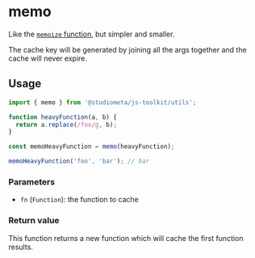 # memo

Like the [`memoize` function](./memoize.html), but simpler and smaller.

The cache key will be generated by joining all the args together and the cache will never expire.

## Usage

```js twoslash
import { memo } from '@studiometa/js-toolkit/utils';

function heavyFunction(a, b) {
  return a.replace(/foo/g, b);
}

const memoHeavyFunction = memo(heavyFunction);

memoHeavyFunction('foo', 'bar'); // bar
```

### Parameters

- `fn` (`Function`): the function to cache

### Return value

This function returns a new function which will cache the first function results.
